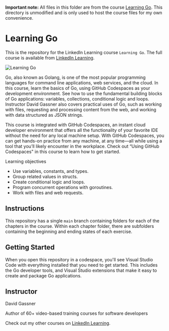 <b>Important note:</b> All files in this folder are from the course [Learning Go][lil-course-url]. This directory is unmodified and is only used to host the course files for my own convenience.

# Learning Go
This is the repository for the LinkedIn Learning course `Learning Go`. The full course is available from [LinkedIn Learning][lil-course-url].

![Learning Go][lil-thumbnail-url] 

Go, also known as Golang, is one of the most popular programming languages for command line applications, web services, and the cloud. In this course, learn the basics of Go, using GitHub Codespaces as your development environment. See how to use the fundamental building blocks of Go applications: variables, collections, conditional logic and loops. Instructor David Gassner also covers practical uses of Go, such as working with files, requesting and processing content from the web, and working with data structured as JSON strings.

This course is integrated with GitHub Codespaces, an instant cloud developer environment that offers all the functionality of your favorite IDE without the need for any local machine setup. With GitHub Codespaces, you can get hands-on practice from any machine, at any time—all while using a tool that you’ll likely encounter in the workplace. Check out “Using GitHub Codespaces" in this course to learn how to get started.

Learning objectives
- Use variables, constants, and types.
- Group related values in structs.
- Create conditional logic and loops.
- Program concurrent operations with goroutines.
- Work with files and web requests.

## Instructions
This repository has a single `main` branch containing folders for each of the chapters in the course. Within each chapter folder, there are subfolders containing the beginning and ending states of each exercise.

## Getting Started
When you open this repository in a codespace, you'll see Visual Studio Code with everything installed that you need to get started. This includes the Go developer tools, and Visual Studio extensions that make it easy to create and package Go applications.


## Instructor

David Gassner

Author of 60+ video-based training courses for software developers



                            

Check out my other courses on [LinkedIn Learning](https://www.linkedin.com/learning/instructors/david-gassner?u=104).

[0]: # (Replace these placeholder URLs with actual course URLs)

[lil-course-url]: https://www.linkedin.com/learning/learning-go-24516285
[lil-thumbnail-url]: https://media.licdn.com/dms/image/v2/D4D0DAQHpcqqZSnIIGA/learning-public-crop_675_1200/learning-public-crop_675_1200/0/1734739307620?e=2147483647&v=beta&t=5yJ-PaUnqNGgtFjfMWjbZSznLIIWGPkrggBeE7FHgYk

